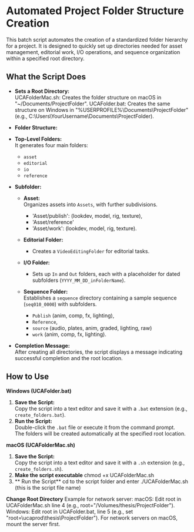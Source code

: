 # Automated Project Folder Structure Creation

This batch script automates the creation of a standardized folder hierarchy for a project. It is designed to quickly set up directories needed for asset management, editorial work, I/O operations, and sequence organization within a specified root directory.

## What the Script Does

- **Sets a Root Directory:**  
UCAFolderMac.sh: Creates the folder structure on macOS in "~/Documents/ProjectFolder".
UCAFolder.bat: Creates the same structure on Windows in "%USERPROFILE%\Documents\ProjectFolder" (e.g., C:\Users\YourUsername\Documents\ProjectFolder).

- **Folder Structure:**  
- **Top-Level Folders:**  
  It generates four main folders:  
  - `asset`
  - `editorial`
  - `io`
  - `reference`

- **Subfolder:**  
  - **Asset:**  
      Organizes assets into `Assets`, with further subdivisions.
    -  'Asset/publish': (lookdev, model, rig, texture),
    -  'Asset/reference'
    -  'Asset/work': (lookdev, model, rig, texture).

  - **Editorial Folder:**  
    - Creates a `VideoEditingFolder` for editorial tasks.
  - **I/O Folder:**  
    - Sets up `In` and `Out` folders, each with a placeholder for dated subfolders (`YYYY_MM_DD_inFolderName`).
  - **Sequence Folder:**  
    Establishes a `sequence` directory containing a sample sequence (`seq010_0000`) with subfolders.
    - `Publish` (anim, comp, fx, lighting),
    - `Reference`,
    - `source` (audio, plates, anim, graded, lighting, raw)
    - `work` (anim, comp, fx, lighting).

- **Completion Message:**  
  After creating all directories, the script displays a message indicating successful completion and the root location.

## How to Use
**Windows (UCAFolder.bat)**
1. **Save the Script:**  
   Copy the script into a text editor and save it with a `.bat` extension (e.g., `create_folders.bat`).
2. **Run the Script:**  
   Double-click the `.bat` file or execute it from the command prompt.  
   The folders will be created automatically at the specified root location.
   
**macOS (UCAFolderMac.sh)**
1. **Save the Script:**  
   Copy the script into a text editor and save it with a `.sh` extension (e.g., `create_folders.sh`).
2. **Make the script executable**
   chmod +x UCAFolderMac.sh
3. ** Run the Script**
   cd to the script folder and enter ./UCAFolderMac.sh (this is the script file name)

**Change Root Directory**
Example for network server:
macOS: Edit root in UCAFolderMac.sh line 4 (e.g., root="/Volumes/thesis/ProjectFolder").
Windows: Edit root in UCAFolder.bat, line 5 (e.g., set "root=\\ucaprod\thesis\ProjectFolder").
For network servers on macOS, mount the server first.



